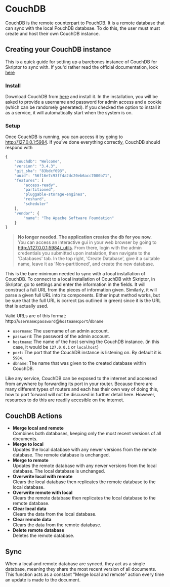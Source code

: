 # CouchDB
CouchDB is the remote counterpart to PouchDB. It is a remote database that can sync with the local PouchDB databsae. To do this, the user must must create and host their own CouchDB instance.

## Creating your CouchDB instance
This is a quick guide for setting up a barebones instance of CouchDB for Skriptor to sync with. If you'd rather read the official documentation, look [here](https://docs.couchdb.org/en/stable/intro/index.html)

### Install
Download CouchDB from [here](https://couchdb.apache.org/#download) and install it. In the installation, you will be asked to provide a username and password for admin access and a cookie (which can be randomely generated). If you checked the option to install it as a service, it will automatically start when the system is on. 

### Setup
Once CouchDB is running, you can access it by going to http://127.0.0.1:5984. If you've done everything correctly, CouchDB should respond with
```js 
{
    "couchdb": "Welcome",
    "version": "3.4.3",
    "git_sha": "83bdcf693",
    "uuid": "56f16e7c93ff4a2dc20eb6acc7000b71",
    "features": [
        "access-ready",
        "partitioned",
        "pluggable-storage-engines",
        "reshard",
        "scheduler"
    ],
    "vendor": {
        "name": "The Apache Software Foundation"
    }
}
```


> **No longer needed. The application creates the db for you now.** \
 You can access an interactive gui in your web browser by going to http://127.0.0.1:5984/_utils. From there, login with the admin credentials you submitted upon instalation, then navigate to the 'Databases' tab. In the top right, 'Create Database', give it a suitable name, leave it as 'Non-partitioned', and create the new database.

This is the bare minimum needed to sync with a local installation of CouchDB. To connect to a local installation of CouchDB with Skriptor, in Skriptor, go to settings and enter the information in the fields. It will construct a full URL from the pieces of information given. Similarly, it will parse a given full URL into its components. Either input method works, but be sure that the full URL is correct (as outlined in green) since it is the URL that is actually used. 

Valid URLs are of this format:
http://`username`:`password`@`hostname`:`port`/`dbname`
- `username`: The username of an admin account.
- `password`: The password of the admin account.
- `hostname`: The name of the host serving the CouchDB instance. (in this case, it would be `127.0.0.1` or `localhost`)
- `port`: The port that the CouchDB instance is listening on. By default it is `5984`.
- `dbname`: The name that was given to the created database within CouchDB.

Like any service, CouchDB can be exposed to the internet and accessed from anywhere by forwarding its port in your router. Because there are many different types of routers and each has their own way of doing this, how to port forward will not be discused in further detail here. However, resources to do this are readily accesible on the internet.

## CouchDB Actions
- **Merge local and remote** \
    Combines both databases, keeping only the most recent versions of all documents.
- **Merge to local** \
    Updates the local database with any newer versions from the remote database. The remote database is unchanged.
- **Merge to remote** \
    Updates the remote database with any newer versions from the local database. The local database is unchanged.
- **Overwrite local with remote** \
    Clears the local database then replicates the remote database to the local database.
- **Overwrite remote with local** \
    Clears the remote database then replicates the local database to the remote database.
- **Clear local data** \
    Clears the data from the local database.
- **Clear remote data** \
    Clears the data from the remote database.
- **Delete remote database** \
    Deletes the remote database.

## Sync
When a local and remote database are synced, they act as a single database, meaning they share the most recent version of all documents. This function acts as a constant "Merge local and remote" action every time an update is made to the document.